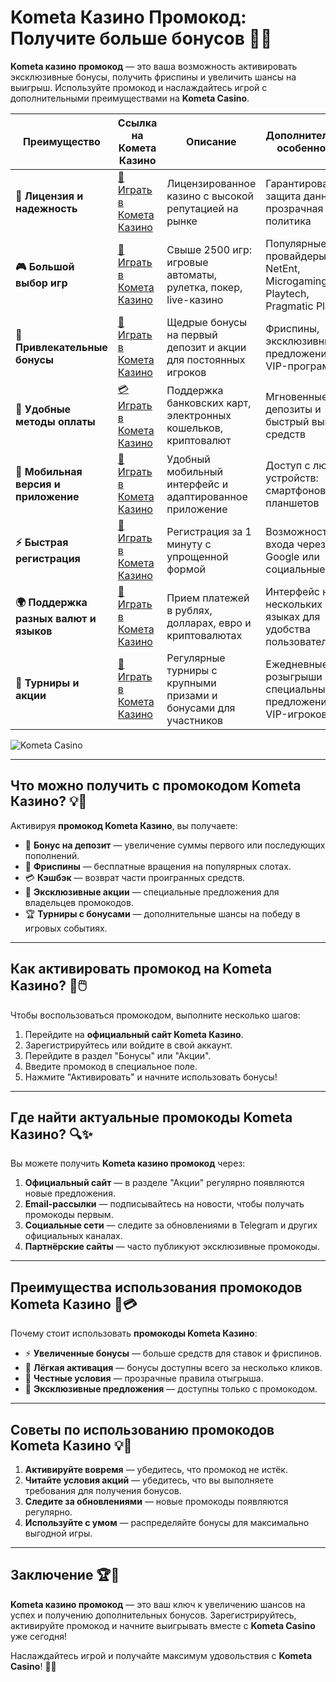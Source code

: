 # Kometa Казино Промокод: Получите больше бонусов 🎁✨

**Kometa казино промокод** — это ваша возможность активировать эксклюзивные бонусы, получить фриспины и увеличить шансы на выигрыш. Используйте промокод и наслаждайтесь игрой с дополнительными преимуществами на **Kometa Casino**.

| **Преимущество**                      | **Ссылка на Комета Казино**                | **Описание**                                       | **Дополнительные особенности**                     |
|----------------------------------------|--------------------------------------------|--------------------------------------------------|--------------------------------------------------|
| **🎰 Лицензия и надежность**           | [💎 Играть в Комета Казино](https://brandplay.link/8ZymQJV8) | Лицензированное казино с высокой репутацией на рынке | Гарантированная защита данных и прозрачная политика |
| **🎮 Большой выбор игр**               | [🎉 Играть в Комета Казино](https://brandplay.link/8ZymQJV8) | Свыше 2500 игр: игровые автоматы, рулетка, покер, live-казино | Популярные провайдеры: NetEnt, Microgaming, Playtech, Pragmatic Play |
| **🎁 Привлекательные бонусы**          | [🎯 Играть в Комета Казино](https://brandplay.link/8ZymQJV8) | Щедрые бонусы на первый депозит и акции для постоянных игроков | Фриспины, эксклюзивные предложения и VIP-программы |
| **💸 Удобные методы оплаты**           | [💳 Играть в Комета Казино](https://brandplay.link/8ZymQJV8) | Поддержка банковских карт, электронных кошельков, криптовалют | Мгновенные депозиты и быстрый вывод средств |
| **📱 Мобильная версия и приложение**   | [🚀 Играть в Комета Казино](https://brandplay.link/8ZymQJV8) | Удобный мобильный интерфейс и адаптированное приложение | Доступ с любых устройств: смартфонов и планшетов |
| **⚡ Быстрая регистрация**             | [🔑 Играть в Комета Казино](https://brandplay.link/8ZymQJV8) | Регистрация за 1 минуту с упрощенной формой | Возможность входа через Google или социальные сети |
| **🌍 Поддержка разных валют и языков** | [💸 Играть в Комета Казино](https://brandplay.link/8ZymQJV8) | Прием платежей в рублях, долларах, евро и криптовалютах | Интерфейс на нескольких языках для удобства пользователей |
| **🏅 Турниры и акции**                 | [🎲 Играть в Комета Казино](https://brandplay.link/8ZymQJV8) | Регулярные турниры с крупными призами и бонусами для участников | Ежедневные розыгрыши и специальные предложения для VIP-игроков |

![Kometa Casino](https://miryarche.ru/wp-content/uploads/2024/08/kometa-kazino.webp)

---

## Что можно получить с промокодом Kometa Казино? 💡🎰

Активируя **промокод Kometa Казино**, вы получаете:

- 🎁 **Бонус на депозит** — увеличение суммы первого или последующих пополнений.
- 🎲 **Фриспины** — бесплатные вращения на популярных слотах.
- 💳 **Кэшбэк** — возврат части проигранных средств.
- 🌟 **Эксклюзивные акции** — специальные предложения для владельцев промокодов.
- 🏆 **Турниры с бонусами** — дополнительные шансы на победу в игровых событиях.

---

## Как активировать промокод на Kometa Казино? 🚀🖱️

Чтобы воспользоваться промокодом, выполните несколько шагов:

1. Перейдите на **официальный сайт Kometa Казино**.
2. Зарегистрируйтесь или войдите в свой аккаунт.
3. Перейдите в раздел "Бонусы" или "Акции".
4. Введите промокод в специальное поле.
5. Нажмите "Активировать" и начните использовать бонусы!

---

## Где найти актуальные промокоды Kometa Казино? 🔍✨

Вы можете получить **Kometa казино промокод** через:

1. **Официальный сайт** — в разделе "Акции" регулярно появляются новые предложения.
2. **Email-рассылки** — подписывайтесь на новости, чтобы получать промокоды первым.
3. **Социальные сети** — следите за обновлениями в Telegram и других официальных каналах.
4. **Партнёрские сайты** — часто публикуют эксклюзивные промокоды.

---

## Преимущества использования промокодов Kometa Казино 🌟💳

Почему стоит использовать **промокоды Kometa Казино**:

- ⚡ **Увеличенные бонусы** — больше средств для ставок и фриспинов.
- 🎲 **Лёгкая активация** — бонусы доступны всего за несколько кликов.
- 🔐 **Честные условия** — прозрачные правила отыгрыша.
- 🎀 **Эксклюзивные предложения** — доступны только с промокодом.

---

## Советы по использованию промокодов Kometa Казино 💡🎯

1. **Активируйте вовремя** — убедитесь, что промокод не истёк.
2. **Читайте условия акций** — убедитесь, что вы выполняете требования для получения бонусов.
3. **Следите за обновлениями** — новые промокоды появляются регулярно.
4. **Используйте с умом** — распределяйте бонусы для максимально выгодной игры.

---

## Заключение 🏆🎉

**Kometa казино промокод** — это ваш ключ к увеличению шансов на успех и получению дополнительных бонусов. Зарегистрируйтесь, активируйте промокод и начните выигрывать вместе с **Kometa Casino** уже сегодня!

Наслаждайтесь игрой и получайте максимум удовольствия с **Kometa Casino**! 🎁🌟

